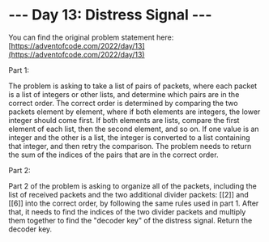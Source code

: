 # --- Day 13: Distress Signal ---

You can find the original problem statement here: [https://adventofcode.com/2022/day/13](https://adventofcode.com/2022/day/13)

Part 1:

The problem is asking to take a list of pairs of packets, where each packet is a list of integers or other lists, and determine which pairs are in the correct order. The correct order is determined by comparing the two packets element by element, where if both elements are integers, the lower integer should come first. If both elements are lists, compare the first element of each list, then the second element, and so on. If one value is an integer and the other is a list, the integer is converted to a list containing that integer, and then retry the comparison.
The problem needs to return the sum of the indices of the pairs that are in the correct order.

Part 2:

Part 2 of the problem is asking to organize all of the packets, including the list of received packets and the two additional divider packets: [[2]] and [[6]] into the correct order, by following the same rules used in part 1. After that, it needs to find the indices of the two divider packets and multiply them together to find the "decoder key" of the distress signal.
Return the decoder key.

